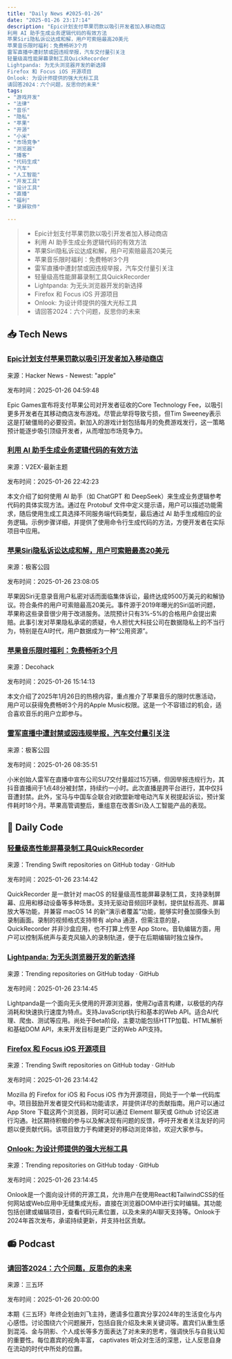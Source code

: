 ```yaml
---
title: "Daily News #2025-01-26"
date: "2025-01-26 23:17:14"
description: "Epic计划支付苹果罚款以吸引开发者加入移动商店
利用 AI 助手生成业务逻辑代码的有效方法
苹果Siri隐私诉讼达成和解，用户可索赔最高20美元
苹果音乐限时福利：免费畅听3个月
雷军直播中遭封禁或因违规举报，汽车交付量引关注
轻量级高性能屏幕录制工具QuickRecorder
Lightpanda: 为无头浏览器开发的新选择
Firefox 和 Focus iOS 开源项目
Onlook: 为设计师提供的强大光标工具
请回答2024：六个问题，反思你的未来"
tags: 
- "游戏开发"
- "法律"
- "音乐"
- "隐私"
- "苹果"
- "开源"
- "小米"
- "市场竞争"
- "浏览器"
- "播客"
- "代码生成"
- "汽车"
- "人工智能"
- "开发工具"
- "设计工具"
- "直播"
- "福利"
- "录屏软件"

---
```


> - Epic计划支付苹果罚款以吸引开发者加入移动商店
> - 利用 AI 助手生成业务逻辑代码的有效方法
> - 苹果Siri隐私诉讼达成和解，用户可索赔最高20美元
> - 苹果音乐限时福利：免费畅听3个月
> - 雷军直播中遭封禁或因违规举报，汽车交付量引关注
> - 轻量级高性能屏幕录制工具QuickRecorder
> - Lightpanda: 为无头浏览器开发的新选择
> - Firefox 和 Focus iOS 开源项目
> - Onlook: 为设计师提供的强大光标工具
> - 请回答2024：六个问题，反思你的未来

## 📥 Tech News

### [Epic计划支付苹果罚款以吸引开发者加入移动商店](https://www.eurogamer.net/epic-unveils-bold-plan-to-pay-penalties-levied-by-apple-to-tempt-developers-onto-its-mobile-store)

来源：Hacker News - Newest: "apple"

发布时间：2025-01-26 04:59:48

Epic Games宣布将支付苹果公司对开发者征收的Core Technology Fee，以吸引更多开发者在其移动商店发布游戏。尽管此举将导致亏损，但Tim Sweeney表示这是打破僵局的必要投资。新加入的游戏计划包括每月的免费游戏发行，这一策略预计能逐步吸引顶级开发者，从而增加市场竞争力。

### [利用 AI 助手生成业务逻辑代码的有效方法](https://www.v2ex.com/t/1108008)

来源：V2EX-最新主题

发布时间：2025-01-26 22:42:23

本文介绍了如何使用 AI 助手（如 ChatGPT 和 DeepSeek）来生成业务逻辑参考代码的具体实现方法。通过在 Protobuf 文件中定义提示语，用户可以描述功能需求，随后使用生成工具选择不同服务端代码类型，最后通过 AI 助手生成相应的业务逻辑。示例步骤详细，并提供了使用命令行生成代码的方法，方便开发者在实际项目中应用。

### [苹果Siri隐私诉讼达成和解，用户可索赔最高20美元](http://www.geekpark.net/news/345659)

来源：极客公园

发布时间：2025-01-26 23:08:05

苹果因Siri无意录音用户私密对话而面临集体诉讼，最终达成9500万美元的和解协议。符合条件的用户可索赔最高20美元。事件源于2019年曝光的Siri监听问题，苹果称这些录音很少用于改进服务。法院预计只有3%-5%的合格用户会提出索赔。此事引发对苹果隐私承诺的质疑，令人担忧大科技公司在数据隐私上的不当行为，特别是在AI时代，用户数据成为一种“公用资源”。

### [苹果音乐限时福利：免费畅听3个月](https://decohack.com/producthunt-daily-2025-01-26/)

来源：Decohack

发布时间：2025-01-26 15:14:13

本文介绍了2025年1月26日的热榜内容，重点推介了苹果音乐的限时优惠活动，用户可以获得免费畅听3个月的Apple Music权限。这是一个不容错过的机会，适合喜欢音乐的用户立即参与。

### [雷军直播中遭封禁或因违规举报，汽车交付量引关注](http://www.geekpark.net/news/345624)

来源：极客公园

发布时间：2025-01-26 08:35:51

小米创始人雷军在直播中宣布公司SU7交付量超过15万辆，但因举报违规行为，其抖音直播间于1点48分被封禁，持续约一小时。此次直播是跨平台进行，其中仅抖音遭封禁。此外，宝马与中国车企联合对欧盟新增电动汽车关税提起诉讼，预计案件耗时18个月。苹果高管调整后，重组意在改善Siri及人工智能产品的表现。

## 💾 Daily Code

### [轻量级高性能屏幕录制工具QuickRecorder](https://github.com/lihaoyun6/QuickRecorder)

来源：Trending Swift repositories on GitHub today · GitHub

发布时间：2025-01-26 23:14:42

QuickRecorder 是一款针对 macOS 的轻量级高性能屏幕录制工具，支持录制屏幕、应用和移动设备等多种场景。支持无驱动音频回环录制，提供鼠标高亮、屏幕放大等功能，并兼容 macOS 14 的新“演示者覆盖”功能，能够实时叠加摄像头到录制画面。录制的视频格式支持带有 alpha 通道，但需注意的是，QuickRecorder 并非沙盒应用，也不打算上传至 App Store。音轨编辑方面，用户可以控制系统声与麦克风输入的录制轨道，便于在后期编辑时独立操作。

### [Lightpanda: 为无头浏览器开发的新选择](https://github.com/lightpanda-io/browser)

来源：Trending repositories on GitHub today · GitHub

发布时间：2025-01-26 23:14:45

Lightpanda是一个面向无头使用的开源浏览器，使用Zig语言构建，以极低的内存消耗和快速执行速度为特点。支持JavaScript执行和基本的Web API。适合AI代理、爬虫、测试等应用。尚处于Beta阶段，主要功能包括HTTP加载、HTML解析和基础DOM API，未来开发目标是更广泛的Web API支持。

### [Firefox 和 Focus iOS 开源项目](https://github.com/mozilla-mobile/firefox-ios)

来源：Trending Swift repositories on GitHub today · GitHub

发布时间：2025-01-26 23:14:42

Mozilla 的 Firefox for iOS 和 Focus iOS 作为开源项目，同处于一个单一代码库中。项目鼓励开发者提交代码和功能请求，并提供详尽的贡献指南。用户可以通过 App Store 下载这两个浏览器，同时可以通过 Element 聊天或 Github 讨论区进行沟通。社区期待积极的参与以及解决现有问题的反馈，呼吁开发者关注友好的问题以便贡献代码。该项目致力于构建更好的移动浏览体验，欢迎大家参与。

### [Onlook: 为设计师提供的强大光标工具](https://github.com/onlook-dev/onlook)

来源：Trending repositories on GitHub today · GitHub

发布时间：2025-01-26 23:14:45

Onlook是一个面向设计师的开源工具，允许用户在使用React和TailwindCSS的任何网站或Web应用中无缝集成光标，直接在浏览器DOM中进行实时编辑。其功能包括创建或编辑项目，查看代码元素位置，以及未来的AI聊天支持等。Onlook于2024年首次发布，承诺持续更新，并支持社区贡献。

## 📻 Podcast

### [请回答2024：六个问题，反思你的未来](https://www.xiaoyuzhoufm.com/episode/679272fc247d51713ce8c33d)

来源：三五环

发布时间：2025-01-26 20:00:00

本期《三五环》年终企划由刘飞主持，邀请多位嘉宾分享2024年的生活变化与内心感悟。讨论围绕六个问题展开，包括自我介绍及未来关键词等。嘉宾们从重生感到混沌、金与阴影、个人成长等多方面表达了对未来的思考，强调快乐与自我认知的重要性。每位嘉宾的视角丰富， captivates 听众对生活的深思，让人反思自身在流动的时代中所处的位置。
